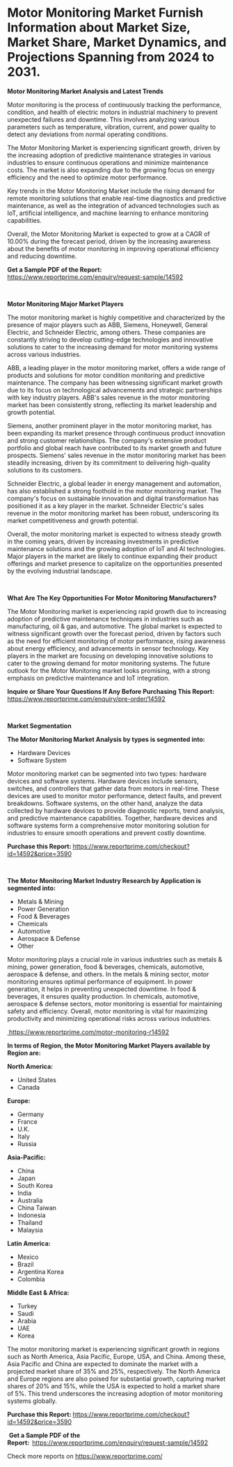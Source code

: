 <p><h1>Motor Monitoring Market Furnish Information about Market Size, Market Share, Market Dynamics, and Projections Spanning from 2024 to 2031.</h1></p><p><strong>Motor Monitoring Market Analysis and Latest Trends</strong></p>
<p><p>Motor monitoring is the process of continuously tracking the performance, condition, and health of electric motors in industrial machinery to prevent unexpected failures and downtime. This involves analyzing various parameters such as temperature, vibration, current, and power quality to detect any deviations from normal operating conditions.</p><p>The Motor Monitoring Market is experiencing significant growth, driven by the increasing adoption of predictive maintenance strategies in various industries to ensure continuous operations and minimize maintenance costs. The market is also expanding due to the growing focus on energy efficiency and the need to optimize motor performance.</p><p>Key trends in the Motor Monitoring Market include the rising demand for remote monitoring solutions that enable real-time diagnostics and predictive maintenance, as well as the integration of advanced technologies such as IoT, artificial intelligence, and machine learning to enhance monitoring capabilities.</p><p>Overall, the Motor Monitoring Market is expected to grow at a CAGR of 10.00% during the forecast period, driven by the increasing awareness about the benefits of motor monitoring in improving operational efficiency and reducing downtime.</p></p>
<p><strong>Get a Sample PDF of the Report:&nbsp;</strong> <a href="https://www.reportprime.com/enquiry/request-sample/14592">https://www.reportprime.com/enquiry/request-sample/14592</a></p>
<p>&nbsp;</p>
<p><strong>Motor Monitoring Major Market Players</strong></p>
<p><p>The motor monitoring market is highly competitive and characterized by the presence of major players such as ABB, Siemens, Honeywell, General Electric, and Schneider Electric, among others. These companies are constantly striving to develop cutting-edge technologies and innovative solutions to cater to the increasing demand for motor monitoring systems across various industries.</p><p>ABB, a leading player in the motor monitoring market, offers a wide range of products and solutions for motor condition monitoring and predictive maintenance. The company has been witnessing significant market growth due to its focus on technological advancements and strategic partnerships with key industry players. ABB's sales revenue in the motor monitoring market has been consistently strong, reflecting its market leadership and growth potential.</p><p>Siemens, another prominent player in the motor monitoring market, has been expanding its market presence through continuous product innovation and strong customer relationships. The company's extensive product portfolio and global reach have contributed to its market growth and future prospects. Siemens' sales revenue in the motor monitoring market has been steadily increasing, driven by its commitment to delivering high-quality solutions to its customers.</p><p>Schneider Electric, a global leader in energy management and automation, has also established a strong foothold in the motor monitoring market. The company's focus on sustainable innovation and digital transformation has positioned it as a key player in the market. Schneider Electric's sales revenue in the motor monitoring market has been robust, underscoring its market competitiveness and growth potential.</p><p>Overall, the motor monitoring market is expected to witness steady growth in the coming years, driven by increasing investments in predictive maintenance solutions and the growing adoption of IoT and AI technologies. Major players in the market are likely to continue expanding their product offerings and market presence to capitalize on the opportunities presented by the evolving industrial landscape.</p></p>
<p>&nbsp;</p>
<p><strong>What Are The Key Opportunities For Motor Monitoring Manufacturers?</strong></p>
<p><p>The Motor Monitoring market is experiencing rapid growth due to increasing adoption of predictive maintenance techniques in industries such as manufacturing, oil & gas, and automotive. The global market is expected to witness significant growth over the forecast period, driven by factors such as the need for efficient monitoring of motor performance, rising awareness about energy efficiency, and advancements in sensor technology. Key players in the market are focusing on developing innovative solutions to cater to the growing demand for motor monitoring systems. The future outlook for the Motor Monitoring market looks promising, with a strong emphasis on predictive maintenance and IoT integration.</p></p>
<p><strong>Inquire or Share Your Questions If Any Before Purchasing This Report:</strong> <a href="https://www.reportprime.com/enquiry/pre-order/14592">https://www.reportprime.com/enquiry/pre-order/14592</a></p>
<p>&nbsp;</p>
<p><strong>Market Segmentation</strong></p>
<p><strong>The Motor Monitoring Market Analysis by types is segmented into:</strong></p>
<p><ul><li>Hardware Devices</li><li>Software System</li></ul></p>
<p><p>Motor monitoring market can be segmented into two types: hardware devices and software systems. Hardware devices include sensors, switches, and controllers that gather data from motors in real-time. These devices are used to monitor motor performance, detect faults, and prevent breakdowns. Software systems, on the other hand, analyze the data collected by hardware devices to provide diagnostic reports, trend analysis, and predictive maintenance capabilities. Together, hardware devices and software systems form a comprehensive motor monitoring solution for industries to ensure smooth operations and prevent costly downtime.</p></p>
<p><strong>Purchase this Report:&nbsp;</strong><a href="https://www.reportprime.com/checkout?id=14592&price=3590">https://www.reportprime.com/checkout?id=14592&price=3590</a></p>
<p>&nbsp;</p>
<p><strong>The Motor Monitoring Market Industry Research by Application is segmented into:</strong></p>
<p><ul><li>Metals & Mining</li><li>Power Generation</li><li>Food & Beverages</li><li>Chemicals</li><li>Automotive</li><li>Aerospace & Defense</li><li>Other</li></ul></p>
<p><p>Motor monitoring plays a crucial role in various industries such as metals & mining, power generation, food & beverages, chemicals, automotive, aerospace & defense, and others. In the metals & mining sector, motor monitoring ensures optimal performance of equipment. In power generation, it helps in preventing unexpected downtime. In food & beverages, it ensures quality production. In chemicals, automotive, aerospace & defense sectors, motor monitoring is essential for maintaining safety and efficiency. Overall, motor monitoring is vital for maximizing productivity and minimizing operational risks across various industries.</p></p>
<p><a href="https://www.reportprime.com/motor-monitoring-r14592">&nbsp;https://www.reportprime.com/motor-monitoring-r14592</a></p>
<p><strong>In terms of Region, the Motor Monitoring Market Players available by Region are:</strong></p>
<p>
    <p> <strong> North America: </strong>
        <ul>
            <li>United States</li>
            <li>Canada</li>
        </ul>
        </p> 
    <p> <strong> Europe: </strong>
        <ul>
            <li>Germany</li>
            <li>France</li>
            <li>U.K.</li>
            <li>Italy</li>
            <li>Russia</li>
        </ul>
        </p> 
    <p> <strong> Asia-Pacific: </strong>
        <ul>
            <li>China</li>
            <li>Japan</li>
            <li>South Korea</li>
            <li>India</li>
            <li>Australia</li>
            <li>China Taiwan</li>
            <li>Indonesia</li>
            <li>Thailand</li>
            <li>Malaysia</li>
        </ul>
        </p> 
    <p> <strong> Latin America: </strong>
        <ul>
            <li>Mexico</li>
            <li>Brazil</li>
            <li>Argentina Korea</li>
            <li>Colombia</li>
        </ul>
        </p> 
    <p> <strong> Middle East & Africa: </strong>
        <ul>
            <li>Turkey</li>
            <li>Saudi</li>
            <li>Arabia</li>
            <li>UAE</li>
            <li>Korea</li>
        </ul>
    </p>
    </p>
<p><p>The motor monitoring market is experiencing significant growth in regions such as North America, Asia Pacific, Europe, USA, and China. Among these, Asia Pacific and China are expected to dominate the market with a projected market share of 35% and 25%, respectively. The North America and Europe regions are also poised for substantial growth, capturing market shares of 20% and 15%, while the USA is expected to hold a market share of 5%. This trend underscores the increasing adoption of motor monitoring systems globally.</p></p>
<p><strong>Purchase this Report: </strong><a href="https://www.reportprime.com/checkout?id=14592&price=3590">https://www.reportprime.com/checkout?id=14592&price=3590</a></p>
<p>&nbsp;<strong>Get a Sample PDF of the Report:&nbsp;&nbsp;</strong><a href="https://www.reportprime.com/enquiry/request-sample/14592">https://www.reportprime.com/enquiry/request-sample/14592</a></p>
<p><strong></strong></p>
<p>Check more reports on <a href="https://www.reportprime.com/">https://www.reportprime.com/</a></p>